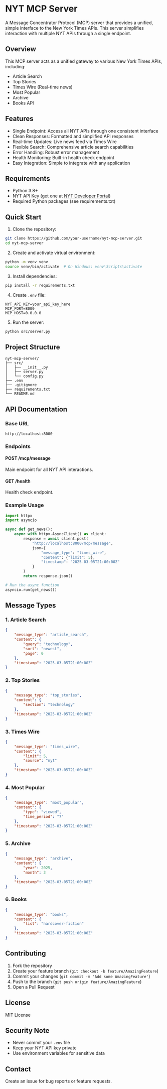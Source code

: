 # NYT MCP Server

A Message Concentrator Protocol (MCP) server that provides a unified, simple interface to the New York Times APIs. This server simplifies interaction with multiple NYT APIs through a single endpoint.

## Overview

This MCP server acts as a unified gateway to various New York Times APIs, including:
- Article Search
- Top Stories
- Times Wire (Real-time news)
- Most Popular
- Archive
- Books API

## Features

- Single Endpoint: Access all NYT APIs through one consistent interface
- Clean Responses: Formatted and simplified API responses
- Real-time Updates: Live news feed via Times Wire
- Flexible Search: Comprehensive article search capabilities
- Error Handling: Robust error management
- Health Monitoring: Built-in health check endpoint
- Easy Integration: Simple to integrate with any application

## Requirements

- Python 3.8+
- NYT API Key (get one at [NYT Developer Portal](https://developer.nytimes.com/))
- Required Python packages (see requirements.txt)

## Quick Start

1. Clone the repository:
```bash
git clone https://github.com/your-username/nyt-mcp-server.git
cd nyt-mcp-server
```

2. Create and activate virtual environment:
```bash
python -m venv venv
source venv/bin/activate  # On Windows: venv\Scripts\activate
```

3. Install dependencies:
```bash
pip install -r requirements.txt
```

4. Create `.env` file:
```env
NYT_API_KEY=your_api_key_here
MCP_PORT=8000
MCP_HOST=0.0.0.0
```

5. Run the server:
```bash
python src/server.py
```

## Project Structure

```
nyt-mcp-server/
├── src/
│   ├── __init__.py
│   ├── server.py
│   └── config.py
├── .env
├── .gitignore
├── requirements.txt
└── README.md
```

## API Documentation

### Base URL
```
http://localhost:8000
```

### Endpoints

#### POST /mcp/message
Main endpoint for all NYT API interactions.

#### GET /health
Health check endpoint.

### Example Usage

```python
import httpx
import asyncio

async def get_news():
    async with httpx.AsyncClient() as client:
        response = await client.post(
            "http://localhost:8000/mcp/message",
            json={
                "message_type": "times_wire",
                "content": {"limit": 5},
                "timestamp": "2025-03-05T21:00:00Z"
            }
        )
        return response.json()

# Run the async function
asyncio.run(get_news())
```

## Message Types

### 1. Article Search
```json
{
    "message_type": "article_search",
    "content": {
        "query": "technology",
        "sort": "newest",
        "page": 0
    },
    "timestamp": "2025-03-05T21:00:00Z"
}
```

### 2. Top Stories
```json
{
    "message_type": "top_stories",
    "content": {
        "section": "technology"
    },
    "timestamp": "2025-03-05T21:00:00Z"
}
```

### 3. Times Wire
```json
{
    "message_type": "times_wire",
    "content": {
        "limit": 5,
        "source": "nyt"
    },
    "timestamp": "2025-03-05T21:00:00Z"
}
```

### 4. Most Popular
```json
{
    "message_type": "most_popular",
    "content": {
        "type": "viewed",
        "time_period": "7"
    },
    "timestamp": "2025-03-05T21:00:00Z"
}
```

### 5. Archive
```json
{
    "message_type": "archive",
    "content": {
        "year": 2025,
        "month": 3
    },
    "timestamp": "2025-03-05T21:00:00Z"
}
```

### 6. Books
```json
{
    "message_type": "books",
    "content": {
        "list": "hardcover-fiction"
    },
    "timestamp": "2025-03-05T21:00:00Z"
}
```

## Contributing

1. Fork the repository
2. Create your feature branch (`git checkout -b feature/AmazingFeature`)
3. Commit your changes (`git commit -m 'Add some AmazingFeature'`)
4. Push to the branch (`git push origin feature/AmazingFeature`)
5. Open a Pull Request

## License

MIT License

## Security Note

- Never commit your `.env` file
- Keep your NYT API key private
- Use environment variables for sensitive data

## Contact

Create an issue for bug reports or feature requests.